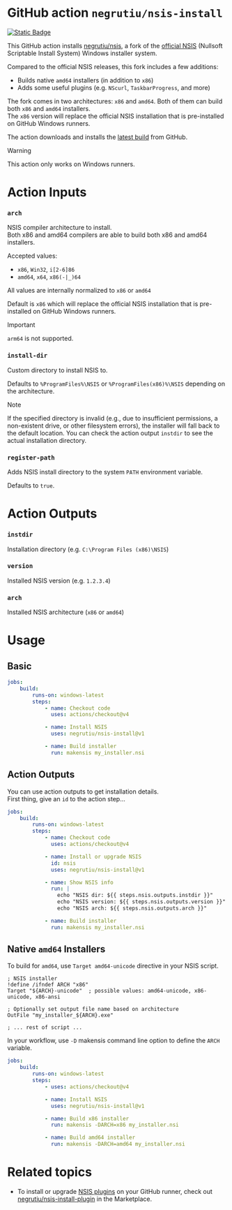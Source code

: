 # GitHub action `negrutiu/nsis-install`

[![Static Badge](https://img.shields.io/badge/GitHub%20Marketplace-negrutiu%2Fnsis--install-blue?style=flat-square&logo=github)
](https://github.com/marketplace/actions/install-nsis-compiler)

This GitHub action installs [negrutiu/nsis](https://github.com/negrutiu/nsis), a fork of the [official NSIS](https://nsis.sourceforge.io) (Nullsoft Scriptable Install System) Windows installer system.

Compared to the official NSIS releases, this fork includes a few additions:
- Builds native `amd64` installers (in addition to `x86`)
- Adds some useful plugins (e.g. `NScurl`, `TaskbarProgress`, and more)

The fork comes in two architectures: `x86` and `amd64`. Both of them can build both `x86` and `amd64` installers.  
The `x86` version will replace the official NSIS installation that is pre-installed on GitHub Windows runners.

The action downloads and installs the [latest build](https://github.com/negrutiu/nsis/releases/latest) from GitHub.

> [!WARNING]
> This action only works on Windows runners.


# Action Inputs

### `arch`

NSIS compiler architecture to install.  
Both x86 and amd64 compilers are able to build both x86 and amd64 installers. 

Accepted values:
- `x86`, `Win32`, `i[2-6]86`
- `amd64`, `x64`, `x86(-|_)64`

All values are internally normalized to `x86` or `amd64`  

Default is `x86` which will replace the official NSIS installation that is pre-installed on GitHub Windows runners.

> [!IMPORTANT]
> `arm64` is not supported.

### `install-dir`

Custom directory to install NSIS to.  

Defaults to `%ProgramFiles%\NSIS` or `%ProgramFiles(x86)%\NSIS` depending on the architecture.

> [!NOTE]
> If the specified directory is invalid (e.g., due to insufficient permissions, a non-existent drive, or other filesystem errors), the installer will fall back to the default location. You can check the action output `instdir` to see the actual installation directory.

### `register-path`

Adds NSIS install directory to the system `PATH` environment variable.

Defaults to `true`.


# Action Outputs

### `instdir`
Installation directory (e.g. `C:\Program Files (x86)\NSIS`)

### `version`
Installed NSIS version (e.g. `1.2.3.4`)

### `arch`
Installed NSIS architecture (`x86` or `amd64`)


# Usage

## Basic

```yaml
jobs:
    build:
        runs-on: windows-latest
        steps:
            - name: Checkout code
              uses: actions/checkout@v4

            - name: Install NSIS
              uses: negrutiu/nsis-install@v1

            - name: Build installer
              run: makensis my_installer.nsi
```

## Action Outputs

You can use action outputs to get installation details.  
First thing, give an `id` to the action step...

```yaml
jobs:
    build:
        runs-on: windows-latest
        steps:
            - name: Checkout code
              uses: actions/checkout@v4

            - name: Install or upgrade NSIS
              id: nsis
              uses: negrutiu/nsis-install@v1

            - name: Show NSIS info
              run: |
                echo "NSIS dir: ${{ steps.nsis.outputs.instdir }}"
                echo "NSIS version: ${{ steps.nsis.outputs.version }}"
                echo "NSIS arch: ${{ steps.nsis.outputs.arch }}"

            - name: Build installer
              run: makensis my_installer.nsi
```

## Native `amd64` Installers

To build for `amd64`, use `Target amd64-unicode` directive in your NSIS script.

```nsis
; NSIS installer
!define /ifndef ARCH "x86"
Target "${ARCH}-unicode"  ; possible values: amd64-unicode, x86-unicode, x86-ansi

; Optionally set output file name based on architecture
OutFile "my_installer_${ARCH}.exe"

; ... rest of script ...
```

In your workflow, use `-D` makensis command line option to define the `ARCH` variable.
```yaml
jobs:
    build:
        runs-on: windows-latest
        steps:
            - uses: actions/checkout@v4

            - name: Install NSIS
              uses: negrutiu/nsis-install@v1

            - name: Build x86 installer
              run: makensis -DARCH=x86 my_installer.nsi

            - name: Build amd64 installer
              run: makensis -DARCH=amd64 my_installer.nsi
```

# Related topics

- To install or upgrade [NSIS plugins](https://nsis.sourceforge.io/Category:Plugins) on your GitHub runner, check out [negrutiu/nsis-install-plugin](https://github.com/marketplace/actions/install-nsis-plugin) in the Marketplace.